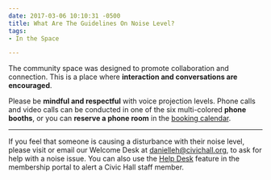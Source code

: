```yaml
---
date: 2017-03-06 10:10:31 -0500
title: What Are The Guidelines On Noise Level?
tags:
- In the Space

---
```

The community space was designed to promote collaboration and connection. This is a place where **interaction and conversations are encouraged**.

Please be **mindful and respectful** with voice projection levels. Phone calls and video calls can be conducted in one of the six multi-colored **phone booths**, or you can **reserve a phone room** in the [booking calendar](https://civichall.spaces.nexudus.com/en/bookings/calendar).

***

If you feel that someone is causing a disturbance with their noise level, please visit or email our Welcome Desk at danielleh@civichall.org, to ask for help with a noise issue. You can also use the [Help Desk](http://www.google.com/url?q=http%3A%2F%2Fcivichall.spaces.nexudus.com%2Fen%2Fsupport&sa=D&sntz=1&usg=AFQjCNGQP8IWSsOf8L8sDHZSYMDvzvw70g) feature in the membership portal to alert a Civic Hall staff member.